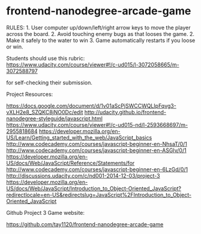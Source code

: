 frontend-nanodegree-arcade-game
===============================
RULES:
	1. User computer up/down/left/right arrow keys to move the player across the board.
	2. Avoid touching enemy bugs as that looses the game.
	2. Make it safely to the water to win
	3. Game automatically restarts if you loose or win.

Students should use this rubric: https://www.udacity.com/course/viewer#!/c-ud015/l-3072058665/m-3072588797

for self-checking their submission.

Project Resources:

https://docs.google.com/document/d/1v01aScPjSWCCWQLIpFqvg3-vXLH2e8_SZQKC8jNO0Dc/edit
http://udacity.github.io/frontend-nanodegree-styleguide/javascript.html
https://www.udacity.com/course/viewer#!/c-ud015-nd/l-2593668697/m-2955818684
https://developer.mozilla.org/en-US/Learn/Getting_started_with_the_web/JavaScript_basics
http://www.codecademy.com/courses/javascript-beginner-en-NhsaT/0/1
http://www.codecademy.com/courses/javascript-beginner-en-ASGIv/0/1
https://developer.mozilla.org/en-US/docs/Web/JavaScript/Reference/Statements/for
http://www.codecademy.com/courses/javascript-beginner-en-6LzGd/0/1
http://discussions.udacity.com/c/nd001-2014-12-03/project-3
https://developer.mozilla.org/en-US/docs/Web/JavaScript/Introduction_to_Object-Oriented_JavaScript?redirectlocale=en-US&redirectslug=JavaScript%2FIntroduction_to_Object-Oriented_JavaScript


Github Project 3 Game website:

https://github.com/tay1120/frontend-nanodegree-arcade-game
